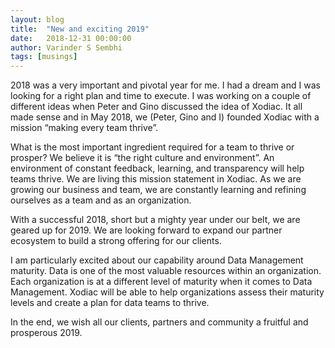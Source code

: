 ```yaml
---
layout: blog
title:  "New and exciting 2019"
date:   2018-12-31 00:00:00
author: Varinder S Sembhi
tags: [musings]
---
```


2018 was a very important and pivotal year for me. I had a dream and I was looking for a right plan and time to execute. I was working on a couple of different ideas when Peter and Gino discussed the idea of Xodiac. It all made sense and in May 2018, we (Peter, Gino and I) founded Xodiac with a mission “making every team thrive”. 

What is the most important ingredient required for a team to thrive or prosper?  We believe it is “the right culture and environment”. An environment of constant feedback, learning, and transparency will help teams thrive. We are living this mission statement in Xodiac. As we are growing our business and team, we are constantly learning and refining ourselves as a team and as an organization. 

<!--more-->

With a successful 2018, short but a mighty year under our belt, we are geared up for 2019. We are looking forward to expand our partner ecosystem to build a strong offering for our clients.

I am particularly excited about our capability around Data Management maturity. Data is one of the most valuable resources within an organization. Each organization is at a different level of maturity when it comes to Data Management. Xodiac will be able to help organizations assess their maturity levels and create a plan for data teams to thrive. 

In the end, we wish all our clients, partners and community a fruitful and prosperous 2019.


